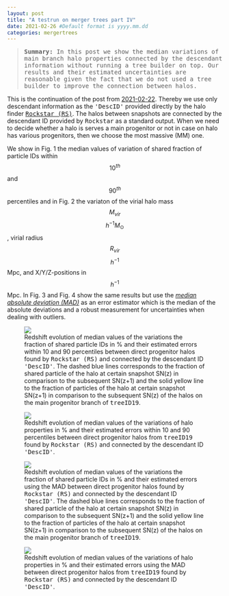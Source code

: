 ```yaml
---
layout: post
title: "A testrun on merger trees part IV"
date: 2021-02-26 #Default format is yyyy.mm.dd
categories: mergertrees
---
```


<blockquote><tt><b>Summary:</b> In this post we show the median variations of main branch halo properties connected by the descendant information without running a tree builder on top. Our results and their estimated uncertainties are reasonable given the fact that we do not used a tree builder to improve the connection between halos.</tt></blockquote>

This is the continuation of the post from <a href="https://dstoppacher.github.io/A-testrun-on-merger-trees-III/">2021-02-22</a>. Thereby we use only descendant information as the <tt>'DescID'</tt> provided directly by the halo finder <a href="https://ui.adsabs.harvard.edu/abs/2012ascl.soft10008B/abstract"><tt>Rockstar (RS)</tt></a>. The halos between snapshots are connected by the descendant ID provided by <tt>Rockstar</tt> as a standard output. When we need to decide whether a halo is serves a main progenitor or not in case on halo has various progenitors, then we choose the most massive (MM) one.

We show in Fig. 1 the median values of variation of shared fraction of particle IDs within $$10^{th}$$ and $$90^{th}$$ percentiles and in Fig. 2 the variaton of the virial halo mass $$M_{vir}$$ $$h^{-1}M_{\odot}$$, virial radius $$R_{vir}$$ $$h^{-1}$$Mpc, and X/Y/Z-positions in $$h^{-1}$$Mpc. In Fig. 3 and Fig. 4 show the same results but use the <a href="https://en.wikipedia.org/wiki/Median_absolute_deviation"><i>median absolute deviation (MAD)</i></a> as an error estimator which is the median of the absolute deviations and a robust measurement for uncertainties when dealing with outliers.

<figure>
  <img src="{{ site.baseurl }}/plots/2021-02-26_Cholla256_50Mpc_stats_one_np_MM_10_90.png">
  <figcaption>Redshift evolution of median values of the variations the fraction of shared particle IDs in % and their estimated errors within 10 and 90 percentiles between direct progenitor halos found by <tt>Rockstar (RS)</tt> and connected by the descendant ID <tt>'DescID'</tt>. The dashed blue lines corresponds to the fraction of shared particle of the halo at certain snapshot SN(z) in comparison to the subsequent  SN(z+1) and the solid yellow line to the fraction of particles of the halo at certain snapshot SN(z+1) in comparison to the subsequent SN(z) of the halos on the main progenitor branch of <tt>treeID19</tt>. 
  </figcaption>
</figure>

<figure>
  <img src="{{ site.baseurl }}/plots/2021-02-26_Cholla256_50Mpc_stats_one_MM_10_90.png">
  <figcaption>Redshift evolution of median values of the variations of halo properties in % and their estimated errors within 10 and 90 percentiles between direct progenitor halos from <tt>treeID19</tt> found by <tt>Rockstar (RS)</tt> and connected by the descendant ID <tt>'DescID'</tt>. 
  </figcaption>
</figure>


<figure>
  <img src="{{ site.baseurl }}/plots/2021-02-26_Cholla256_50Mpc_stats_one_np_MM_MAD.png">
  <figcaption>Redshift evolution of median values of the variations the fraction of shared particle IDs in % and their estimated errors using the MAD between direct progenitor halos found by <tt>Rockstar (RS)</tt> and connected by the descendant ID <tt>'DescID'</tt>. The dashed blue lines corresponds to the fraction of shared particle of the halo at certain snapshot SN(z) in comparison to the subsequent  SN(z+1) and the solid yellow line to the fraction of particles of the halo at certain snapshot SN(z+1) in comparison to the subsequent SN(z) of the halos on the main progenitor branch of <tt>treeID19</tt>. 
  </figcaption>
</figure>

<figure>
  <img src="{{ site.baseurl }}/plots/2021-02-26_Cholla256_50Mpc_stats_one_MM_MAD.png">
  <figcaption>Redshift evolution of median values of the variations of halo properties in % and their estimated errors using the MAD between direct progenitor halos from <tt>treeID19</tt> found by <tt>Rockstar (RS)</tt> and connected by the descendant ID <tt>'DescID'</tt>. 
  </figcaption>
</figure>
